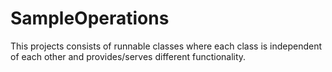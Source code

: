 # SampleOperations
This projects consists of runnable classes where each class is independent of each other and provides/serves different functionality.
